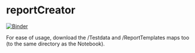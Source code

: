 # reportCreator

[![Binder](https://mybinder.org/badge_logo.svg)](https://mybinder.org/v2/gh/nurweze/reportCreator/main?labpath=main.ipynb)


For ease of usage, download the /Testdata and /ReportTemplates maps too (to the same directory as the Notebook).
